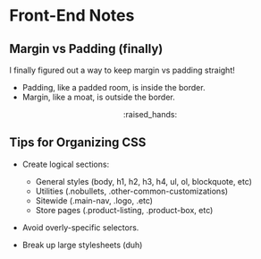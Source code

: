 # Front-End Notes

## Margin vs Padding (finally)

I finally figured out a way to keep margin vs padding straight!

- Padding, like a padded room, is inside the border.
- Margin, like a moat, is outside the border.

<p style='text-align:center;'>:raised_hands:</p>

## Tips for Organizing CSS

- Create logical sections:

  - General styles (body, h1, h2, h3, h4, ul, ol, blockquote, etc)
  - Utilities (.nobullets, .other-common-customizations)
  - Sitewide (.main-nav, .logo, .etc)
  - Store pages (.product-listing, .product-box, etc)

- Avoid overly-specific selectors.

- Break up large stylesheets (duh)
